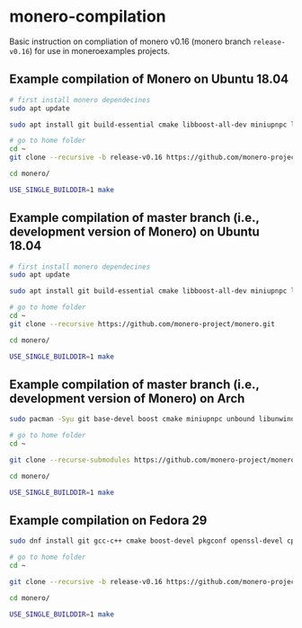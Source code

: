 # monero-compilation

Basic instruction on compliation of monero v0.16 (monero branch `release-v0.16`) 
for use in moneroexamples projects.

## Example compilation of Monero on Ubuntu 18.04

```bash
# first install monero dependecines
sudo apt update

sudo apt install git build-essential cmake libboost-all-dev miniupnpc libunbound-dev graphviz doxygen libunwind8-dev pkg-config libssl-dev libcurl4-openssl-dev libgtest-dev libreadline-dev libzmq3-dev libsodium-dev libhidapi-dev libhidapi-libusb0

# go to home folder
cd ~
git clone --recursive -b release-v0.16 https://github.com/monero-project/monero.git

cd monero/

USE_SINGLE_BUILDDIR=1 make
```


## Example compilation of master branch (i.e., development version of Monero) on Ubuntu 18.04

```bash
# first install monero dependecines
sudo apt update

sudo apt install git build-essential cmake libboost-all-dev miniupnpc libunbound-dev graphviz doxygen libunwind8-dev pkg-config libssl-dev libcurl4-openssl-dev libgtest-dev libreadline-dev libzmq3-dev libsodium-dev libhidapi-dev libhidapi-libusb0

# go to home folder
cd ~
git clone --recursive https://github.com/monero-project/monero.git

cd monero/

USE_SINGLE_BUILDDIR=1 make
```


## Example compilation of master branch (i.e., development version of Monero) on Arch

```bash
sudo pacman -Syu git base-devel boost cmake miniupnpc unbound libunwind openssl hidapi zeromq readline xz graphviz libsodium

# go to home folder
cd ~

git clone --recurse-submodules https://github.com/monero-project/monero.git

cd monero/

USE_SINGLE_BUILDDIR=1 make
```


## Example compilation on Fedora 29

```bash
sudo dnf install git gcc-c++ cmake boost-devel pkgconf openssl-devel cppzmq-devel unbound-devel libsodium-devel libunwind-devel xz-devel hidapi-devel

# go to home folder
cd ~

git clone --recursive -b release-v0.16 https://github.com/monero-project/monero.git

cd monero/

USE_SINGLE_BUILDDIR=1 make
```


